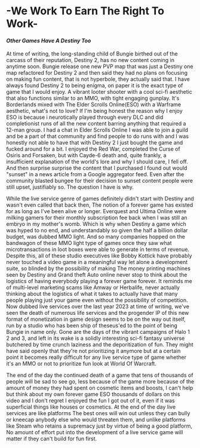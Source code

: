 # -We Work To Earn The Right To Work-

#### *Other Games Have A Destiny Too*

At time of writing, the long-standing child of Bungie birthed out of the carcass of their reputation, Destiny 2, has no new content coming in anytime soon. Bungie release one new PVP map that was just a Destiny one map refactored for Destiny 2 and then said they had no plans on focusing on making fun content, that is not hyperbole, they actually said that. I have always found Destiny 2 to being enigma, on paper it is the exact type of game that I would enjoy. A vibrant looter shooter with a cool sci-fi aesthetic that also functions similar to an MMO, with tight engaging gunplay. It's Borderlands mixed with The Elder Scrolls Online(ESO) with a Warframe aesthetic, what's not to love? If I'm being honest the reason why I enjoy ESO is because i neurotically played through every DLC and did completionist runs of all the new content barring anything that required a 12-man group. I had a chat in Elder Scrolls Online I was able to join a guild and be a part of that community and find people to do runs with and I was honestly not able to have that with Destiny 2 I just bought the game and fucked around for a bit. I enjoyed the Red War, completed the Curse of Osiris and Forsaken, but with Cayde-6 death and, quite frankly, a insufficient explanation of the world's lore and why I should care, I fell off. And then surprise surprise the content that I purchased I found out would "sunset" in a news article from a Google aggregator feed. Even after the community blasted bungee for their decision to sunset content people were still upset, justifiably so. The question I have is why.

While the live service genre of games definitely didn't start with Destiny and wasn't even called that back then, The notion of a forever game has existed for as long as I've been alive or longer. Everquest and Ultima Online were milking gamers for their monthly subscription fee back when I was still an embryo in my mother's womb. Which is why when Destiny a game which was hyped to no end, and understandably so given the half a billion dollar budget, was dubbed MMO light. And so many companies hopped on the bandwagon of these MMO light type of games once they saw what microtransactions in loot boxes were able to generate in terms of revenue. Despite this, all of these studio executives like Bobby Kottick have probably never touched a video game in a meaningful way let alone a development suite, so blinded by the possibility of making The money printing machines seen by Destiny and Grand theft Auto online never stop to think about the logistics of having everybody playing a forever game forever. It reminds me of multi-level marketing scams like Amway or Herbalife, never actually thinking about the logistics of what it takes to actually have that many people playing just your game even without the possibility of competition. Now dubbed live services over the last year 2023 at time of writing, we've seen the death of numerous life services and the progender IP of this new format of monetization in game design seems to be on the way out itself, run by a studio who has been ship of theseus'ed to the point of being Bungie in name only. Gone are the days of the vibrant campaigns of Halo 1 2 and 3, and left in its wake is a solidly interesting sci-fi fantasy universe butchered by time crunch laziness and the deporitization of fun. They might have said openly that they're not prioritizing it anymore but at a certain point it becomes really difficult for any live service type of game whether it's an MMO or not to prioritize fun look at World Of Warcraft. 

The end of the day the continued death of a game that tens of thousands of people will be sad to see go, less because of the game more because of the amount of money they had spent on cosmetic items and boosts, I can't help but think about my own forever game ESO thousands of dollars on this video and I don't regret I enjoyed the fun I got out of it, even if it was superficial things like houses or cosmetics. At the end of the day live services are like platforms The best ones will win out unless they can bully or kneecap anybody else who would threaten them, and unlike platforms like Steam who retains a supremacy just by virtue of being a good platform, No amount of effort put into the development of a live service game will matter if they can't build for fun first. 

